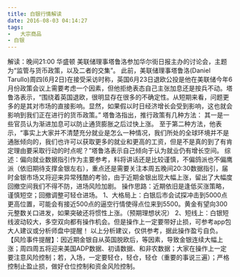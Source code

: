 ```yaml
---
title: 白银行情解读
date: 2016-08-03 04:14:27
tags:
-   大宗商品
- 白银
---
```

解读：晚间21:00 华盛顿 美联储理事塔鲁洛参加华尔街日报主办的讨论会，主题为“监管与货币政策，以及二者的交集”。此前，美联储理事塔鲁洛(Daniel Tarullo)周四(6月2日)在接受采访时称，英国6月23日退欧公投是他在美联储今年6月份政策会议上需要考虑一个因素，但他拒绝表态自己主张加息还是按兵不动。塔鲁洛表示，“围绕着英国退欧，很明显存在很多的不确定性。从短期来看，问题更多的是其对市场的直接影响。显然，如果假以时日经济增长会受到影响，这也就会影响到我们正在进行的货币政策。”塔鲁洛指出，推行政策有几种方法：其一是一些官员认为渐进加息可以防止通货膨胀之后过快上涨。至于第二种方法，他表示，“事实上大家并不清楚充分就业是怎么一种情况，我们所处的全球环境并不是通胀倾向的，我们也许可以获取更多的就业和更高的工资，但是不是真的到了有肯定理由要采取行动的时点呢？”塔鲁洛表示自己倾向于认为就业仍有增长空间。综述：偏向就业数据指引作为主要参考，料将讲话还是比较谨慎，不偏鸽派也不偏鹰派（依旧期待支撑金银左右），重点还是需要关注本周五晚间20:30数据指引，届时金银市场又将迎来异常残酷的考验，由于近期金银出现大幅上涨，留出了大幅度回撤空间我们不得不防，进场风险加剧。操作思路：近期依旧是逢低买涨策略，谨慎短空；回撤调整可轻仓进场。1、大格局上：白银后市会试探冲击到5000点更高位置，可能会有接近500点的逼空行情使得点位来到5500。黄金有望向300元整数关口进发，如果突破还将惯性上涨。（预期理想状况）2、短线上：白银短线波动较大，多空双向都有操作机会。但是操作上一定要带好止损，可参考app包大人建议或分析师盘中提醒！以上分析建议，仅供参考，据此操作盈亏自负。【风险事件提醒】：因近期金银自从英国脱欧后，等因素，导致金银连续大幅上涨；周四周五将迎来美国ADP数据、初请数据、和非农数据；大家在操作上一定要注意风险控制；若，入场，一定要轻仓，轻仓，轻仓（重要的事说三遍）；严格控制止盈止损，做好仓位控制和资金风险控制。